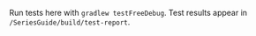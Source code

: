 Run tests here with `gradlew testFreeDebug`. Test results appear in `/SeriesGuide/build/test-report`.